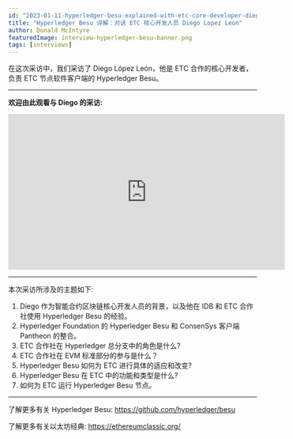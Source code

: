 ```yaml
---
id: "2023-01-11-hyperledger-besu-explained-with-etc-core-developer-diego-lopez-leon-cn"
title: "Hyperledger Besu 详解：对话 ETC 核心开发人员 Diego Lopez Leon"
author: Donald McIntyre
featuredImage: interview-hyperledger-besu-banner.png
tags: [interviews]
---
```


在这次采访中，我们采访了 Diego López León，他是 ETC 合作的核心开发者，负责 ETC 节点软件客户端的 Hyperledger Besu。

---

**欢迎由此观看与 Diego 的采访:**

<iframe width="560" height="315" src="https://www.youtube.com/embed/ncaM2IS23wU" title="YouTube video player" frameborder="0" allow="accelerometer; autoplay; clipboard-write; encrypted-media; gyroscope; picture-in-picture; web-share" allowfullscreen></iframe>

---

本次采访所涉及的主题如下:

1. Diego 作为智能合约区块链核心开发人员的背景，以及他在 IDB 和 ETC 合作社使用 Hyperledger Besu 的经验。
2. Hyperledger Foundation 的 Hyperledger Besu 和 ConsenSys 客户端 Pantheon 的整合。
3. ETC 合作社在 Hyperledger 总分支中的角色是什么?
4. ETC 合作社在 EVM 标准部分的参与是什么？
5. Hyperledger Besu 如何为 ETC 进行具体的适应和改变?
6. Hyperledger Besu 在 ETC 中的功能和类型是什么?
7. 如何为 ETC 运行 Hyperledger Besu 节点。

---

了解更多有关 Hyperledger Besu: https://github.com/hyperledger/besu

了解更多有关以太坊经典: https://ethereumclassic.org/
